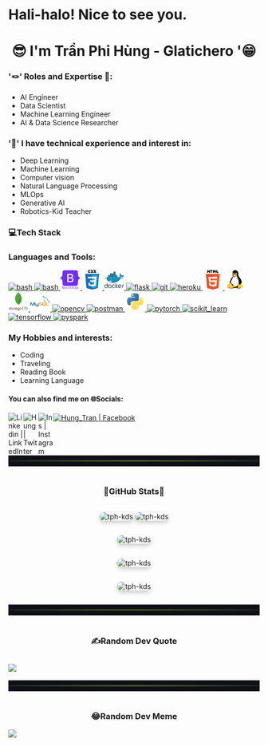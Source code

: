 
<!--
<source srcset="https://fonts.gstatic.com/s/e/notoemoji/latest/1f608/512.webp" type="image/webp">
<img src="https://fonts.gstatic.com/s/e/notoemoji/latest/1f608/512.gif" alt="😈" width="40" height="40">
-->
<h1> Hali-halo! Nice to see you.</h1>

<h1 align="center">😎 I'm Trần Phi Hùng - Glatichero '😁</h1>
<!-- <h4 align="center">I'm a Data Scientist - Machine Learning Engineer newbie</h4> -->


### '🪢' Roles and Expertise 👻:
* AI Engineer
* Data Scientist
* Machine Learning Engineer
* AI & Data Science Researcher



### '🤖' I have technical experience and interest in:
* Deep Learning
* Machine Learning
* Computer vision 
* Natural Language Processing
* MLOps
* Generative AI 
* Robotics-Kid Teacher

<!-- 👉[My Online Portfolio](https://entbappy.github.io/tph-kds-portfolio) -->

### 💻Tech Stack
<h3 align="left">Languages and Tools:</h3>
<p align="left"> <a href="https://min.io/" target="_blank"> <img src="https://min.io/resources/img/logo/MINIO_Bird.png" alt="bash" width="40" height="40"/> </a> <a href="https://www.gnu.org/software/bash/" target="_blank"> <img src="https://www.vectorlogo.zone/logos/gnu_bash/gnu_bash-icon.svg" alt="bash" width="40" height="40"/> </a> <a href="https://getbootstrap.com" target="_blank"> <img src="https://raw.githubusercontent.com/devicons/devicon/master/icons/bootstrap/bootstrap-plain-wordmark.svg" alt="bootstrap" width="40" height="40"/> </a> <a href="https://www.w3schools.com/css/" target="_blank"> <img src="https://raw.githubusercontent.com/devicons/devicon/master/icons/css3/css3-original-wordmark.svg" alt="css3" width="40" height="40"/> </a> <a href="https://www.docker.com/" target="_blank"> <img src="https://raw.githubusercontent.com/devicons/devicon/master/icons/docker/docker-original-wordmark.svg" alt="docker" width="40" height="40"/> </a> <a href="https://flask.palletsprojects.com/" target="_blank"> <img src="https://www.vectorlogo.zone/logos/pocoo_flask/pocoo_flask-icon.svg" alt="flask" width="40" height="40"/> </a> <a href="https://git-scm.com/" target="_blank"> <img src="https://www.vectorlogo.zone/logos/git-scm/git-scm-icon.svg" alt="git" width="40" height="40"/> </a> <a href="https://heroku.com" target="_blank"> <img src="https://www.vectorlogo.zone/logos/heroku/heroku-icon.svg" alt="heroku" width="40" height="40"/> </a> <a href="https://www.w3.org/html/" target="_blank"> <img src="https://raw.githubusercontent.com/devicons/devicon/master/icons/html5/html5-original-wordmark.svg" alt="html5" width="40" height="40"/> </a> <a href="https://www.linux.org/" target="_blank"> <img src="https://raw.githubusercontent.com/devicons/devicon/master/icons/linux/linux-original.svg" alt="linux" width="40" height="40"/> </a> <a href="https://www.mongodb.com/" target="_blank"> <img src="https://raw.githubusercontent.com/devicons/devicon/master/icons/mongodb/mongodb-original-wordmark.svg" alt="mongodb" width="40" height="40"/> </a> <a href="https://www.mysql.com/" target="_blank"> <img src="https://raw.githubusercontent.com/devicons/devicon/master/icons/mysql/mysql-original-wordmark.svg" alt="mysql" width="40" height="40"/> </a> <a href="https://opencv.org/" target="_blank"> <img src="https://www.vectorlogo.zone/logos/opencv/opencv-icon.svg" alt="opencv" width="40" height="40"/> </a> <a href="https://postman.com" target="_blank"> <img src="https://www.vectorlogo.zone/logos/getpostman/getpostman-icon.svg" alt="postman" width="40" height="40"/> </a> <a href="https://www.python.org" target="_blank"> <img src="https://raw.githubusercontent.com/devicons/devicon/master/icons/python/python-original.svg" alt="python" width="40" height="40"/> </a> <a href="https://pytorch.org/" target="_blank"> <img src="https://www.vectorlogo.zone/logos/pytorch/pytorch-icon.svg" alt="pytorch" width="40" height="40"/> </a> <a href="https://scikit-learn.org/" target="_blank"> <img src="https://upload.wikimedia.org/wikipedia/commons/0/05/Scikit_learn_logo_small.svg" alt="scikit_learn" width="40" height="40"/> </a> <a href="https://www.tensorflow.org" target="_blank"> <img src="https://www.vectorlogo.zone/logos/tensorflow/tensorflow-icon.svg" alt="tensorflow" width="40" height="40"/> </a> <a href="https://spark.apache.org/docs/latest/api/python/index.html" target="_blank"> <img src="https://upload.wikimedia.org/wikipedia/commons/f/f3/Apache_Spark_logo.svg" alt="pyspark" width="40" height="40"/> </a></p>

### My Hobbies and interests:
* Coding
* Traveling
* Reading Book
* Learning Language


#### You can also find me on 🌐Socials:

[<img align="left" alt="Linkedin | LinkedIn" width="30px" src="https://img.icons8.com/color/48/000000/linkedin.png" />][linkedin]
<!-- [<img align="left" alt="entbappy | Twitter" width="30px" src="https://img.icons8.com/fluent/48/000000/twitter.png" />][]
[<img align="left" alt="entbappy | YouTube" width="30px" src="https://www.vectorlogo.zone/logos/youtube/youtube-tile.svg" />][YouTube]
[<img align="left" alt="entbappy | LeetCode" width="30px" src="https://user-images.githubusercontent.com/36547915/97088991-45da5d00-1652-11eb-900f-80d106540f4f.png" />][Tiktok] -->
[<img align="left" alt="Hung | Twitter" width="30px" src="https://github.com/user-attachments/assets/a1e086c0-8b9a-40b2-8089-305f3de62f19"/>][Twitter]
[<img align="left" alt="Ins | Instagram" width="30px" src="https://img.icons8.com/fluent/48/000000/instagram-new.png" />][Instagram]
[<img align="center" alt="Hung_Tran | Facebook" width="30px" src="https://upload.wikimedia.org/wikipedia/commons/thumb/1/1b/Facebook_icon.svg/384px-Facebook_icon.svg.png?20220812153731" />][Facebook]
                                                                                                                                                                       

<br>

<!-- <hr> -->



[linkedin]: https://linkedin.com/in/www.linkedin.com/in/tran-phi-hung
[Twitter]: https://x.com/?lang=vi
[Instagram]:  https://www.instagram.com/
<!-- [YouTube]:  -->
<!-- [Tiktok]:  -->
[Facebook]: https://www.facebook.com/hunghit.tran/

<!--  ### 🤩GitHub Stats🤩 :
<p align="left"> <img src="https://komarev.com/ghpvc/?username=tph-kds&label=Profile%20views&color=0e75b6&style=flat" alt="tph-kds" /> </p> 

<p><img align="left" src="https://github-readme-stats.vercel.app/api/top-langs?username=tph-kds&show_icons=true&locale=en&layout=compact" alt="tph-kds" /></p>

<p>&nbsp;<img align="center" src="https://github-readme-stats.vercel.app/api?username=tph-kds&show_icons=true&locale=en" alt="tph-kds" /></p>

<p><img align="center" src="https://github-readme-streak-stats.herokuapp.com/?user=tph-kds&" alt="tph-kds" /></p>

<p><img align="center" src="https://visitcount.itsvg.in/api?id=tph-kds&icon=8&color=11" alt="tph-kds" /></p> -->

<!-- <p style="width:80%; height:4px; background: radial-gradient(#08836d, transparent); margin:20px 0;"> -->
![](https://github.com/tph-kds/tph-kds/blob/main/images/horizontal_line.png)

</p> 

<div style="display: flex; flex-direction: column; align-items: center; justify-content: center; text-align: center;">
  <h3  align="center"> 🤩GitHub Stats🤩 </h3>
  <p>
    <!-- Profile views -->
    <img  align="center" src="https://komarev.com/ghpvc/?username=tph-kds&label=Profile%20views&color=0e75b6&style=flat&theme=radical" alt="tph-kds" style="border-radius: 10px; box-shadow: 0 4px 8px rgba(0, 0, 0, 0.2);" />
    <!-- Visit Count -->
    <img  align="center" src="https://visitcount.itsvg.in/api?id=tph-kds&icon=8&color=11&theme=radical" alt="tph-kds" style="border-radius: 10px; box-shadow: 0 4px 8px rgba(0, 0, 0, 0.2);" />
  </p>

  <p>
    <!-- Most Used Languages -->
    <img  align="center" src="https://github-readme-stats.vercel.app/api/top-langs?username=tph-kds&show_icons=true&locale=en&layout=compact&theme=radical&card_width=494&line_height=30" alt="tph-kds" style="max-width: 400px; height:100%; border-radius: 10px; box-shadow: 0 4px 8px rgba(0, 0, 0, 0.2);" />
  </p>

  <!-- GitHub Streak -->
  <p  style="text-align: center;">
        <!-- GitHub Stats -->
    <img  align="center" src="https://github-readme-stats.vercel.app/api?username=tph-kds&show_icons=true&locale=en&theme=radical&card_width=494" alt="tph-kds" style="max-width: 400px; border-radius: 10px; height:100%; box-shadow: 0 4px 8px rgba(0, 0, 0, 0.2);" />
  </p>
  
  <p  style="text-align: center;">
    <img  align="center" src="https://github-readme-streak-stats.herokuapp.com/?user=tph-kds&theme=radical&card_width=494&line_height=30" alt="tph-kds" style="max-width: 400px; border-radius: 10px; box-shadow: 0 4px 8px rgba(0, 0, 0, 0.2);" />
  </p>

</div>

![](https://github.com/tph-kds/tph-kds/blob/main/images/horizontal_line.png)

<div style="display: flex; flex-direction: column; align-items: center; justify-content: center; text-align: center;">
  <h3  align="center"> ✍️Random Dev Quote </h3>
</div>

![](https://quotes-github-readme.vercel.app/api?type=horizontal&theme=radical&align=center)


![](https://github.com/tph-kds/tph-kds/blob/main/images/horizontal_line.png)

<div style="display: flex; flex-direction: column; align-items: center; justify-content: center; text-align: center;">
  <h3 align="center">  😂Random Dev Meme </h3>
  <img  align="center" src="https://random-memer.herokuapp.com/" width="512px"/>
</div>
